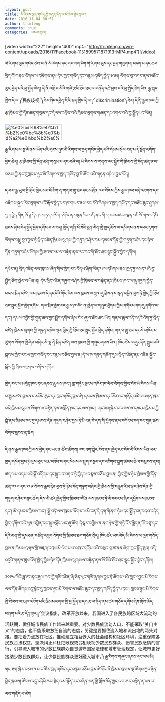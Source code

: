 ```yaml
---
layout: post
title: མི་རིགས་ཁྱད་གསོད་ཀྱི་གནད་དོན་ལ་ངོ་རྒོལ་བྱེད་སྟངས།
date: 2016-11-04 00:51
author: trimleng
comments: true
categories: བསམ་ཚུལ།
---
```

[video width="222" height="400" mp4="http://trimleng.cn/wp-content/uploads/2016/11/Facebook-1181899571871913-MP4.mp4"][/video]

<span style="font-weight: 400;">མི་རིགས་ཁྱད་གསོད་ཅེས་བ་ནི་མི་རིགས་དང་གང་ཟག་ཅིག་གི་རིགས་རུས་དང་བྱད་གཟུགས། བདོག་པ་དང་ཆབ་སྲིད་གོ་གནས་སོགས་ལ་དམིགས་ནས་དེར་ཁྱད་གསོད་དང་བརྙས་དམོད་བྱེད་པའམ། ལོགས་སུ་བཀར་ནས་མཐོང་ཆུང་བྱེད་</span><span style="font-weight: 400;">པའི་</span><span style="font-weight: 400;">བྱ་སྤྱོད་ཡིན། དེ་ནི་འགྲོ་བ་མིའི་གཞི་རྩའི་ཐོབ་ཐང་ལ་གནོད་འཚེ་བྱས་བའི་བྱ་སྤྱོད་ཅིག་ཡིན རྒྱ་སྐད་ཀྱིས་དེ་ལ་༼民族歧视 ༽ཟེར་ཞིང་དབྱིན་ཇིའི་སྐད་གྱིས་དེ་ལ་༼ discrimination༽ཟེར། དེ་ནི་རྒྱལ་ཁབ་ཀྱི་རྩ་ཁྲིམས་ཀྱི་དོན་ཚན་གསུམ་དང་དེ་ལས་འཕྲོས་བའི་ཁྲིམས་ལུགས་གཞན་དང་འགལ་བའི་བྱ་སྤྱོད་ཡང་ཡིན།</span>

<img class="wp-image-740 alignleft" src="http://trimleng.cn/wp-content/uploads/2016/11/མི་རིགས་འདྲ་མཉམ།་༡-300x83.jpeg" alt="%e0%bd%98%e0%bd%b2%e0%bc%8b%e0%bd%a2%e0%bd%b2%e0%bd%82%e0%bd%a6%e0%bc%8b%e0%bd%a0%e0%bd%91%e0%be%b2%e0%bc%8b%e0%bd%98%e0%bd%89%e0%bd%98%e0%bc%8d%e0%bc%8b%e0%bc%a1" width="184" height="51" />

<span style="font-weight: 400;">རྒྱ་རིགས་ལ་སྔ་མོ་ནས་ཡོད་པའི་གྲངས་ཉུང་མི་རིགས་ལ་ཁྱད་གསོད་བྱེད་པའི་གོམས་སྲོལ་ངན་པ་དེ་སྔོན་འགོག་བྱེད་ཆེད། རྩ་ཁྲིམས་ཀྱི་དོན་ཚན་གསུམ་པ་དང་བཞི་བ། མི་རིགས་ས་གནས་རང་སྐྱོང་གི་ཁྲིམས་ཀྱི་དོན་ཚན་༩་བ་བཅས་ཀྱི་ནང་དུ་གྲངས་ཉུང་མི་རིགས་ལ་ཁྱད་གསོད་བྱ་མི་ཆོག་པའི་གཏན་འཁེལ་བྱས་ཡོད། </span>

<span style="font-weight: 400;">ད་བར་རྒྱ་ཡུལ་གྱི་གྲོང་ཁྱེར་མང་བོ་ཞིག་ན་གནམ་གྲུ་ཐང་དང་མགྲོན་ཁང་སོགས་ཀྱིས་རྒྱལ་ཁབ་བདེ་འཇགས་དང་འཇིགས་སྐུལ་རིང་ལུགས་པ་ངོ་རྒོལ་བྱེད་པར་ཁ་གཡར་ནས་རང་རེའི་རིགས་ལ་ཁྱད་གསོད་དང་མཐོང་ཆུང་ཤུགས་དྲག་བྱེད་གིན་ཡོད། དེར་ཁ་གཏད་གཅོག་དགོས་ན་བརྙན་རིས་འདི་ནང་གི་དཔའ་མཛངས་ལྡན་པའི་ཕོ་གསར་དེའི་ཐབས་ཤེས་བེད་སྤྱོད་བྱེད་དགོས་བ་མ་ཟད། གྱོད་གཞི་སོ་སོའི་ཐུན་མིན་གྱི་ཁྱད་ཆོས་ལ་དམིགས་ནས་དཔང་རྟགས་སོགས་བསྡུ་རུབ་བྱས་ཏེ་སྲིད་འཛིན་ཁྲིམས་ལུགས་ཀྱི་གཏུག་བཤེར་རམ་དམངས་དོན་གྱི་གཏུག་བཤེར་དང་ཉེས་དོན་གཏུག་བཤེར་སོགས་ཀྱི་ཐབས་ལམ་ལ་བརྟེན་ནས་རང་རང་གི་ཐོབ་ཐང་སྲུང་སྐྱོབ་བྱེད་དགོས། </span><!--more-->

<span style="font-weight: 400;">དཔེར་ན། སྲིད་འཛིན་ལས་ཁུངས་ཞིག་གིས་ཁྱེད་རང་བོད་པ་ཞིག་ཡིན་པ་ལ་དམིགས་ནས་ཁྱད་ཏུ་བསད་པའི་བྱ་སྤྱོད་ཅིག་སྤེལ་བ་ཡིན་ན། དེར་སྲིད་འཛིན་གཏུག་བཤེར་གྱི་ཁྲིམས་ལ་བརྟེན་ནས་ཁྲིམས་ཁང་ལ་ཞུ་གཏུག་བྱེད་པའམ་སྲིད་འཛིན་ལས་ཁུངས་དེ་དང་དེའི་གོང་རིམ་ལས་ཁུངས་ལ་སྙན་ཞུ་བྲིས་ནས་སུན་འབྱིན་བྱས་ཏེ་ཁྱེད་ཀྱི་ཐོབ་ཐང་སྲུང་སྐྱོབ་བྱེད་དགོས། གལ་སྲིད་ཁྱེད་རང་རྒྱལ་ཁ་ལོན་ན་ཁྱེད་ལ་གཞུང་ཕྱོགས་ཀྱིས་དགོངས་དག་ཞུ་དགོས་བ་དང་། དཔལ་འབྱོར་གྱི་གུན་ཚབ་ཀྱང་སྤྲོད་དགོས་ཞེས་རེ་བ་ཞུ་བ་ཐོབ་ཐང་ཡོད། གནས་ཚུལ་འདི་འདྲའི་འོག་ཏུ་སྲིད་འཛིན་ཁྲིམས་ལུགས་ཀྱི་གཏན་འཁེལ་ལྟར་ཁྱེད་ཀྱི་ཐོབ་ཐང་སྲུང་སྐྱོབ་བྱེད་དགོས། གནམ་གྲུ་ཐང་དང་མེ་འཁོར་ས་ཚུགས་སོགས་ཀྱི་ཞིབ་བཤེར་མི་སྣ་ནི་སྲིད་འཛིན་ལས་ཁུངས་ཀྱི་གཞུང་ཞབས་ཡིན། ཁོང་ཚོས་གཞུང་དོན་སྒྲུབ་པའི་སྐབས་ཁྱེད་རང་ལ་ཁྱད་གསོད་དང་བརྙས་བཅོས་བྱས་ན། དེ་ལ་ཁ་གཏད་གཅོག་དུས་སྲིད་འཛིན་ནམ་འཛིན་སྐྱོང་སྐོར་གྱི་ཁྲིམས་ལུགས་བཀོལ་དགོས། </span>

<span style="font-weight: 400;">ཁྱེད་རང་ལ་མགྲོན་ཁང་དང་ཞབས་ཞུ་ལས་ཁང་། གླ་གཏོང་རླངས་འཁོར་ཁ་ལོ་བ་སོགས་ཀྱིས་བོད་མི་རིགས་ཡིན་པ་རྒྱུ་མཚན་བྱས་ནས་མཐོང་ཆུང་དང་ཁྱད་གསོད་བྱས་ཚེ། དམངས་ཁྲིམས་དང་ཐོབ་ཐང་གནོད་འཚེ་ལ་འགན་ཁུར་བའི་ཁྲིམས་ལུགས་སོགས་ལ་བརྟེན་ནས་མགྲོན་ཁང་དང་ལས་ཁང་། གང་ཟག་སྒེར་བ་བཅས་ལ་དམངས་ཁྲིམས་ཀྱི་སྒོ་ནས་ཁྲིམས་ཁང་དུ་དམངས་དོན་གཏུག་བཤེར་བྱས་ཏེ་མི་ངན་དེ་དག་གི་ཕྱོགས་ནས་དགོངས་དག་དང་གུན་ཚབ་སོགས་བླངས་ན་ཆོག</span>

<span style="font-weight: 400;">དེ་ནས་རྒྱལ་ཁབ་ཀྱི་ལས་བྱེད་དང་ཡང་ན་ཚོང་ཚོགས། གང་ཟག་སྒེར་ངོས་ནས་ཁྱེད་རང་བོད་མི་རིགས་ཡིན་པར་ཁྱད་གསོད་བྱས་ཏེ་ལུས་ཕུང་ལ་རྨ་བཟོས་བ་དང་སེམས་ལ་སྡུག་བསྔལ་དང་འཇིགས་སྐྲག་ཚབས་ཆེ་བ་བསླངས་ནས། ཚད་ལས་འདས་བའི་སྒྲོ་འདོགས་དང་སྐུར་བ་བཏབ་ཏེ་ཁྱེད་ལ་བརྙས་བཅོས་བྱས་ན། ཁྱེད་ཀྱིས་ཉེས་ཁྲིམས་ཀྱི་དོན་ཚན་༢༤༦་དང་༢༤༩་སོགས་རྒྱབ་རྟེན་བྱས་ཏེ་ཉེས་དོན་གཏུག་བཤེར་གྱི་ཁྲིམས་ཀྱི་བརྒྱུད་རིམ་ལྟར་ཉེས་དོན་གྱི་གཏུག་བཤེར་བསླང་ཆོག དེས་མི་ཚད་ཁྱེད་ཀྱིས་ཁྲིམས་འཛིན་ལས་ཁུངས་ཏེ་མི་དམངས་ཞིབ་དཔྱོད་ལས་ཁུངས་དང་། མི་དམངས་ཁྲིམས་ཁང་། སྤྱི་བདེ་ལས་ཁུངས་སོགས་ལ་མི་ངན་དེ་དག་གི་ནག་ཉེས་དང་སྤྱོད་ངན་བདའ་འདེད་བྱེད་དགོས་བའི་སུན་འབྱིན་དང་སྐུལ་སློང་ཡང་ཞུ་ཆོག དེ་ལྟར་བགྱིས་ན་ནག་ཉེས་ཀྱི་གཏེ་བོར་ལྗིད་ན་ལོ་བཅུ་དང་དེའི་མན་གྱི་དུས་ཅན་བཙོན་འཇུག་སོགས་ཀྱི་ཁྲིམས་ཐག་གཅོད་སྲིད། ཁོང་ཚོར་ཡང་བོད་མི་རིགས་ལ་ཁྱད་གསོད་བྱས་ན་ཁྲིམས་ལུགས་ཀྱི་མཇུག་འབྲས་མི་ལེགས་པ་འཁུར་དགོས་བའི་བསླབ་བྱ་ཚ་ནན་ཞིག་ཀྱང་སྤྲོད་ཐུབ། འདི་འདྲའི་གནས་ཚུལ་འོག་ཁྱེད་ཀྱིས་ཉེས་དོན་ཁྲིམས་ལུགས་ལ་བརྟེན་ནས་སོ་སོའི་ཐོབ་ཐང་སྲུང་སྐྱོབ་བྱེད་དགོས།</span>

<span style="font-weight: 400;">༢༠༡༤་ལོའི་ཟླ་༩བ་ནང་རྒྱལ་ཁབ་ཀྱི་གཙོ་འཛིན་ཞི་ཅིན་ཕུང་གཙོ་ཞུགས་བྱས་ཏེ་ཚོགས་པའི་ཀྲུང་དབྱང་མི་རིགས་ལས་དོན་ཚོགས་འདུ་སྟེང་དུ་གྲངས་ཉུང་མི་རིགས་ལ་མཐོང་ཆུང་དང་ཁྱད་གསོད་བྱེད་པ་དང་། གྲངས་ཉུང་མི་རིགས་ཀྱི་སེམས་ལ་རྨ་ཁ་འཇོག་པའི་ཁྲིམས་འགལ་གྱི་བྱ་སྤྱོད་ཐ་དག་རྩ་བ་ཉིད་ནས་ཚར་གཅོད་དགོས་ཞེས་གྲོས་ཆོད་བཞག་པའི་རྩ་དོན་ལྟར།</span><span style="font-weight: 400;">༼会议指出，改革开放以来，我国进入了各民族跨区域大流动的活跃期，做好城市民族工作越来越重要。对少数民族流动人口，不能采取“关门主义”的态度，也不能采取放任自流的态度，关键是要抓住流入地和流出地的两头对接。要把着力点放在社区，推动建立相互嵌入的社会结构和社区环境，注重保障各民族合法权益，</span><span style="font-weight: 400;">坚决纠正和杜绝歧视或变相歧视少数民族群众、伤害民族感情的言行，</span><span style="font-weight: 400;">引导流入城市的少数民族群众自觉遵守国家法律和城市管理规定，让城市更好接纳少数民族群众，让少数民族群众更好融入城市。༽</span><span style="font-weight: 400;">རྒྱ་རིགས་གཞུང་ཞབས་དང་ལས་མི། གང་ཟག་སྒེར་བཅས་ནས་ང་ཚོར་ཁྱད་གསོད་དང་བརྙས་བཅོས་བྱས་ཚེ་གོང་གི་ཁྲིམས་ལུགས་སྣ་ཚོགས་རྒྱབ་རྟེན་བྱེད་སྐབས། ཚོགས་འདུ་འདིའི་ཆབ་སྲིད་ལམ་སྟོན་རང་བཞིན་ཅན་གྱི་གྲོས་ཆོད་ཀྱང་ལག་ཆར་བསྟེན་ན་ཕན་པ་ལས་གནོད་པ་མེད།</span>
